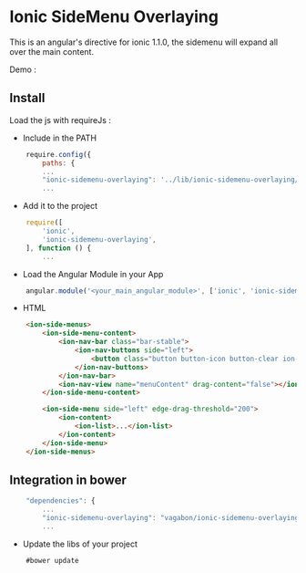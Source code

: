 # Ionic SideMenu Overlaying

This is an angular's directive for ionic 1.1.0, the sidemenu will expand all over the main content.

Demo :

## Install

Load the js with requireJs :

 * Include in the PATH
 
```JAVASCRIPT
    require.config({
        paths: {
        ...
        "ionic-sidemenu-overlaying": '../lib/ionic-sidemenu-overlaying/dist/ionic-sidemenu-overlaying',
        ...
```

 * Add it to the project

```JAVASCRIPT
    require([
        'ionic',
        'ionic-sidemenu-overlaying',
    ], function () {
        ...
```

 * Load the Angular Module in your App

```JAVASCRIPT
    angular.module('<your_main_angular_module>', ['ionic', 'ionic-sidemenu-overlaying', ...])
```

 * HTML

```HTML
    <ion-side-menus>
        <ion-side-menu-content>
            <ion-nav-bar class="bar-stable">
                <ion-nav-buttons side="left">
                    <button class="button button-icon button-clear ion-navicon" menu-toggle="left"></button>
                </ion-nav-buttons>
            </ion-nav-bar>
            <ion-nav-view name="menuContent" drag-content="false"></ion-nav-view>
        </ion-side-menu-content>

        <ion-side-menu side="left" edge-drag-threshold="200">
            <ion-content>
                <ion-list>...</ion-list>
            </ion-content>
        </ion-side-menu>
    </ion-side-menus>
```

## Integration in bower

```JAVASCRIPT
    "dependencies": {
        ...
        "ionic-sidemenu-overlaying": "vagabon/ionic-sidemenu-overlaying#>=1.0.0",
        ...
```

 * Update the libs of your project

```SHELL
    #bower update
```

